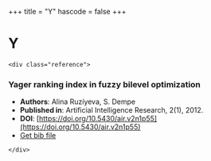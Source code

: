 <!--
File generated by bibs-to-md.jl
-->
+++
title = "Y"
hascode = false
+++

# Y
~~~
<div class="reference">
~~~
### Yager ranking index in fuzzy bilevel optimization
- **Authors**: Alina Ruzíyeva, S. Dempe
- **Published in**: Artificial Intelligence Research, 2(1), 2012.
- **DOI**: [https://doi.org/10.5430/air.v2n1p55](https://doi.org/10.5430/air.v2n1p55)
- [Get bib file](/bib-files/Y/Ruz_yeva_2012_117.bib)
~~~
</div>
~~~

